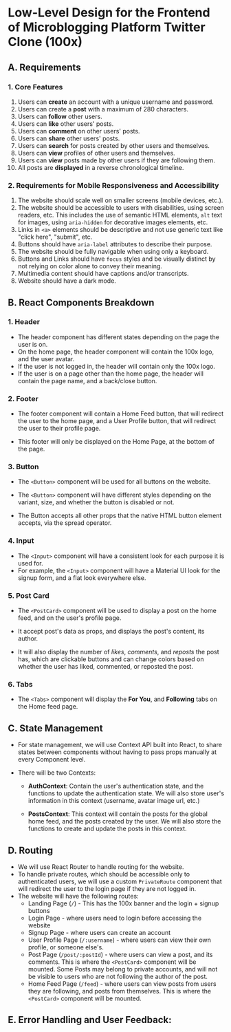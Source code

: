 # Low-Level Design for the Frontend of Microblogging Platform Twitter Clone (100x)

## A. Requirements

### 1. Core Features

1. Users can **create** an account with a unique username and password.
2. Users can create a **post** with a maximum of 280 characters.
3. Users can **follow** other users.
4. Users can **like** other users' posts.
5. Users can **comment** on other users' posts.
6. Users can **share** other users' posts.
7. Users can **search** for posts created by other users and themselves.
8. Users can **view** profiles of other users and themselves.
9. Users can **view** posts made by other users if they are following them.
10. All posts are **displayed** in a reverse chronological timeline.

### 2. Requirements for Mobile Responsiveness and Accessibility

1. The website should scale well on smaller screens (mobile devices, etc.).
2. The website should be accessible to users with disabilities, using screen readers, etc. This includes the use of semantic HTML elements, `alt` text for images, using `aria-hidden` for decorative images elements, etc.
3. Links in `<a>` elements should be descriptive and not use generic text like "click here", "submit", etc.
4. Buttons should have `aria-label` attributes to describe their purpose.
5. The website should be fully navigable when using only a keyboard.
6. Buttons and Links should have `focus` styles and be visually distinct by not relying on color alone to convey their meaning.
7. Multimedia content should have captions and/or transcripts.
8. Website should have a dark mode.

## B. React Components Breakdown

### 1. **Header**

- The header component has different states depending on the page the user is on.
- On the home page, the header component will contain the 100x logo, and the user avatar.
- If the user is not logged in, the header will contain only the 100x logo.
- If the user is on a page other than the home page, the header will contain the page name, and a back/close button.

### 2. **Footer**

- The footer component will contain a Home Feed button, that will redirect the user to the home page, and a User Profile button, that will redirect the user to their profile page.

- This footer will only be displayed on the Home Page, at the bottom of the page.

### 3. **Button**

- The `<Button>` component will be used for all buttons on the website.

- The `<Button>` component will have different styles depending on the variant, size, and whether the button is disabled or not.

- The Button accepts all other props that the native HTML button element accepts, via the spread operator.

### 4. **Input**

- The `<Input>` component will have a consistent look for each purpose it is used for.
- For example, the `<Input>` component will have a Material UI look for the signup form, and a flat look everywhere else.

### 5. **Post Card**

- The `<PostCard>` component will be used to display a post on the home feed, and on the user's profile page.

- It accept post's data as props, and displays the post's content, its author.

- It will also display the number of _likes_, _comments_, and _reposts_ the post has, which are clickable buttons and can change colors based on whether the user has liked, commented, or reposted the post.

### 6. **Tabs**

- The `<Tabs>` component will display the **For You**, and **Following** tabs on the Home feed page.

## C. **State Management**

- For state management, we will use Context API built into React, to share states between components without having to pass props manually at every Component level.

- There will be two Contexts:

  - **AuthContext**: Contain the user's authentication state, and the functions to update the authentication state. We will also store user's information in this context (username, avatar image url, etc.)

  - **PostsContext**: This context will contain the posts for the global home feed, and the posts created by the user. We will also store the functions to create and update the posts in this context.

## D. **Routing**

- We will use React Router to handle routing for the website.
- To handle private routes, which should be accessible only to authenticated users, we will use a custom `PrivateRoute` component that will redirect the user to the login page if they are not logged in.
- The website will have the following routes:
  - Landing Page (`/`) - This has the 100x banner and the login + signup buttons
  - Login Page - where users need to login before accessing the website
  - Signup Page - where users can create an account
  - User Profile Page (`/:username`) - where users can view their own profile, or someone else's.
  - Post Page (`/post/:postId`) - where users can view a post, and its comments. This is where the `<PostCard>` component will be mounted. Some Posts may belong to private accounts, and will not be visible to users who are not following the author of the post.
  - Home Feed Page (`/feed`) - where users can view posts from users they are following, and posts from themselves. This is where the `<PostCard>` component will be mounted.

## E. **Error Handling and User Feedback**:

<!-- Design a user-friendly error handling strategy to display error messages and other feedback to users. -->
<!-- Implement loading states to give users feedback when data is being fetched. -->
